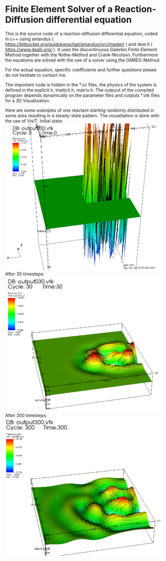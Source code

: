 # Finite Element Solver of a Reaction-Diffusion differential equation
This is the source code of a reaction-diffusion differential equation, coded in c++ using amandus  ( https://bitbucket.org/guidokanschat/amandus/src/master/ ) and deal.II ( https://www.dealii.org/ ). It uses the discontinuous Galerkin Finite Element Method together with the Rothe-Method and Crank-Nicolson. Furthermore the equations are solved with the use of a solver using the GMRES-Method.

For the actual equation, specific coefficients and further questions please do not hesitate to contact me.

The important code is hidden in the *.cc files, the physics of the system is defined in the explicit.h, implicit.h, matrix.h.
The outpuut of the compiled program depends dynamically on the parameter files and outputs *.vtk files for a 3D Visualization.

Here are some examples of one reactant starting randomly distributed in some area resulting in a steady-state pattern. The visualitation is done with the use of VisIT.
Initial state:
![Initial State](theta0_5gamma1000zeit0balken.png)
After 30 timesteps:
![30 timesteps](theta0_5gamma1000zeit30balken.png)
After 300 timesteps:
![300 timesteps](theta0_5gamma1000zeit300balken.png)
